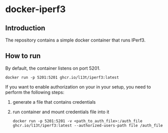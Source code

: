 # docker-iperf3

## Introduction

The repository contains a simple docker container that runs IPerf3.

## How to run

By default, the container listens on port 5201.

```shell
docker run -p 5201:5201 ghcr.io/l13t/iperf3:latest
```

If you want to enable authorization on your in your setup, you need to perform the following steps:

1. generate a file that contains credentials
1. run container and mount credentials file into it

    ```shell
    docker run -p 5201:5201 -v <path_to_auth_file>:/auth_file ghcr.io/l13t/iperf3:latest --authorized-users-path file /auth_file
    ```
